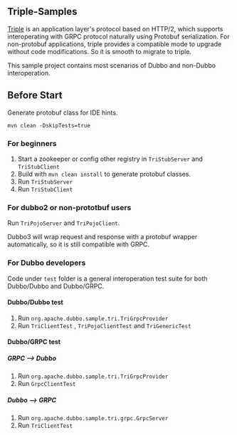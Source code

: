 ## Triple-Samples

[Triple](https://dubbo.apache.org/zh/docs/concepts/rpc-protocol/) is an application layer's protocol based on HTTP/2,
which supports interoperating with GRPC protocol naturally using Protobuf serialization. For non-protobuf applications,
triple provides a compatible mode to upgrade without code modifications. So it is smooth to migrate to triple.

This sample project contains most scenarios of Dubbo and non-Dubbo interoperation.

## Before Start

Generate protobuf class for IDE hints.

```shell
mvn clean -DskipTests=true
```

### For beginners

1. Start a zookeeper or config other registry in `TriStubServer`
   and `TriStubClient`
2. Build with `mvn clean install` to generate protobuf classes.
3. Run `TriStubServer`
4. Run `TriStubClient`

### For dubbo2 or non-prototbuf users

Run `TriPojoServer` and `TriPojoClient`.

Dubbo3 will wrap request and response with a protobuf wrapper automatically, so it is still compatible with GRPC.

### For Dubbo developers

Code under `test` folder is a general interoperation test suite for both Dubbo/Dubbo and Dubbo/GRPC.

#### Dubbo/Dubbo test

1. Run `org.apache.dubbo.sample.tri.TriGrpcProvider`
2. Run `TriClientTest` , `TriPojoClientTest`
   and `TriGenericTest`

#### Dubbo/GRPC test

##### GRPC --> Dubbo

1. Run `org.apache.dubbo.sample.tri.TriGrpcProvider`
2. Run `GrpcClientTest`

##### Dubbo --> GRPC

1. Run `org.apache.dubbo.sample.tri.grpc.GrpcServer`
2. Run `TriClientTest`
